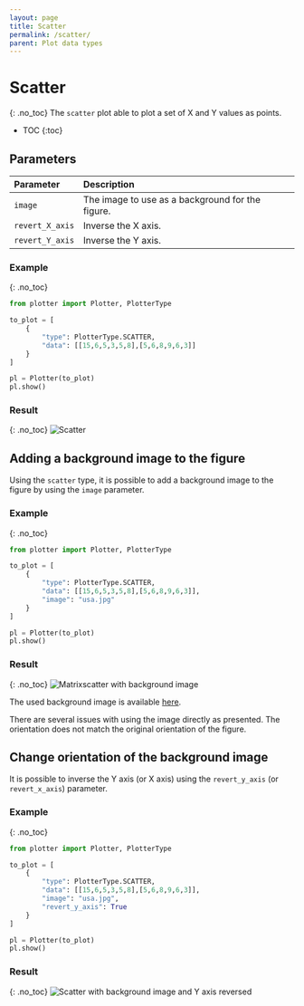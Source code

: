 ```yaml
---
layout: page
title: Scatter
permalink: /scatter/
parent: Plot data types
---
```

# Scatter
{: .no_toc}
The `scatter` plot able to plot a set of X and Y values as points.

- TOC
{:toc}

## Parameters

| Parameter       | Description                                      |
| :-------        | :------                                          |
| `image`         | The image to use as a background for the figure. |
| `revert_X_axis` | Inverse the X axis.                              |
| `revert_Y_axis` | Inverse the Y axis.                              |

### Example
{: .no_toc}
```python
from plotter import Plotter, PlotterType

to_plot = [
    {
        "type": PlotterType.SCATTER,
        "data": [[15,6,5,3,5,8],[5,6,8,9,6,3]]
    }
]

pl = Plotter(to_plot)
pl.show()
```

### Result
{: .no_toc}
![Scatter](/img/scatter.png)

## Adding a background image to the figure
Using the `scatter` type, it is possible to add a background image to the figure
by using the `image` parameter.

### Example
{: .no_toc}
```python
from plotter import Plotter, PlotterType

to_plot = [
    {
        "type": PlotterType.SCATTER,
        "data": [[15,6,5,3,5,8],[5,6,8,9,6,3]],
        "image": "usa.jpg"
    }
]

pl = Plotter(to_plot)
pl.show()
```

### Result
{: .no_toc}
![Matrixscatter with background image](/img/scatter_with_img.png)

The used background image is available [here]({{site.baseurl}}/img/usa.jpg).

There are several issues with using the image directly as presented. The
orientation does not match the original orientation of the figure.

## Change orientation of the background image
It is possible to inverse the Y axis (or X axis) using the `revert_y_axis` (or
`revert_x_axis`) parameter.

### Example
{: .no_toc}
```python
from plotter import Plotter, PlotterType

to_plot = [
    {
        "type": PlotterType.SCATTER,
        "data": [[15,6,5,3,5,8],[5,6,8,9,6,3]],
        "image": "usa.jpg",
        "revert_y_axis": True
    }
]

pl = Plotter(to_plot)
pl.show()
```

### Result
{: .no_toc}
![Scatter with background image and Y axis reversed](/img/scatter_with_img_y_reverted.png)
